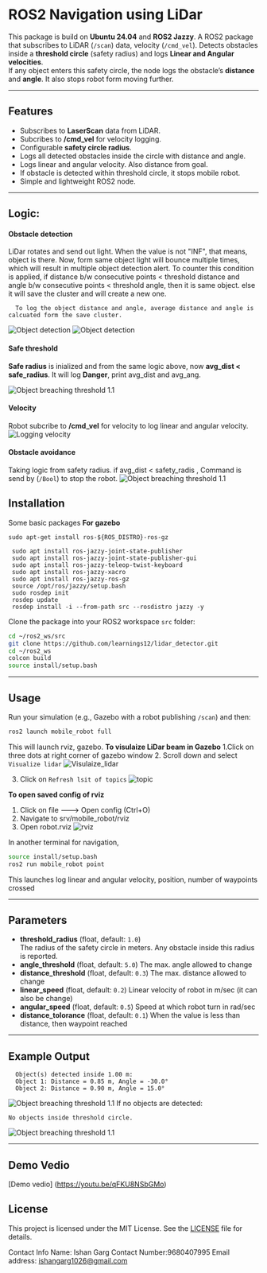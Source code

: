 # ROS2 Navigation using LiDar

This package is build on **Ubuntu 24.04** and **ROS2 Jazzy**.
A ROS2 package that subscribes to LiDAR (`/scan`) data, velocity (`/cmd_vel`). Detects obstacles inside a **threshold circle** (safety radius) and logs **Linear and Angular velocities**.  
If any object enters this safety circle, the node logs the obstacle’s **distance** and **angle**. It also stops robot form moving further. 

---

## Features
- Subscribes to **LaserScan** data from LiDAR.
- Subcribes to **/cmd_vel** for velocity logging. 
- Configurable **safety circle radius**.
- Logs all detected obstacles inside the circle with distance and angle.
- Logs linear and angular velocity. Also distance from goal.
- If obstacle is detected within threshold circle, it stops mobile robot. 
- Simple and lightweight ROS2 node.

---
## Logic:

#### Obstacle detection 
  LiDar rotates and send out light. When the value is not "INF", that means, object is there.
  Now, form same object light will bounce multiple times, which will result in multiple object detection alert. To counter this condition is applied, 
      if distance b/w consecutive points < threshold distance and angle b/w consecutive points < threshold angle, then it is same object. 
      else it will save the cluster and will create a new one. 
      


      To log the object distance and angle, average distance and angle is calcuated form the save cluster. 

  ![Object detection](/screenshots/gazebo_visulation.png)
  ![Object detection](/screenshots/object_detection.png)

#### Safe threshold
  **Safe radius** is inialized and from the same logic above, now **avg_dist < safe_radius**. It will log **Danger**, print avg_dist and avg_ang. 

  ![Object breaching threshold 1.1](/screenshots/warning.png)


#### Velocity 
  Robot subcribe to **/cmd_vel** for velocity to log linear and angular velocity. 
  ![Logging velocity](/screenshots/velocity_log.png)



#### Obstacle avoidance 
  Taking logic from safety radius. 
    if avg_dist < safety_radis , Command is send by (`/Bool`) to stop the robot. 
      ![Object breaching threshold 1.1](/screenshots/safety_radius.png)



## Installation
Some basic packages
**For gazebo**
```
sudo apt-get install ros-${ROS_DISTRO}-ros-gz
```
```
 sudo apt install ros-jazzy-joint-state-publisher
 sudo apt install ros-jazzy-joint-state-publisher-gui
 sudo apt install ros-jazzy-teleop-twist-keyboard
 sudo apt install ros-jazzy-xacro
 sudo apt install ros-jazzy-ros-gz
 source /opt/ros/jazzy/setup.bash
 sudo rosdep init
 rosdep update
 rosdep install -i --from-path src --rosdistro jazzy -y
```

Clone the package into your ROS2 workspace `src` folder:

```bash
cd ~/ros2_ws/src
git clone https://github.com/learnings12/lidar_detector.git
cd ~/ros2_ws
colcon build
source install/setup.bash
```


---

## Usage

Run your simulation (e.g., Gazebo with a robot publishing `/scan`) and then:

```bash
ros2 launch mobile_robot full
```
This will launch rviz, gazebo. 
**To visulaize LiDar beam in Gazebo**
1.Click on three dots at right corner of gazebo window
2. Scroll down and select `Visualize lidar`
![Visulaize_lidar](/screenshots/lidar_visual.png)

3. Click on `Refresh lsit of topics`
![topic](/screenshots/topic.png)


**To open saved config of rviz** 
1. Click on file ---> Open config (Ctrl+O)
2. Navigate to srv/mobile_robot/rviz
3. Open robot.rviz
![rviz](/screenshots/rviz.png)

In another terminal for navigation, 
```bash
source install/setup.bash
ros2 run mobile_robot point
```
This launches log linear and angular velocity, position, number of waypoints crossed 

---
## Parameters

- **threshold_radius** (float, default: `1.0`)  
  The radius of the safety circle in meters. Any obstacle inside this radius is reported.
- **angle_threshold** (float, default: `5.0`) 
  The max. angle allowed to change
- **distance_threshold** (float, default: `0.3`)
  The max. distance allowed to change
- **linear_speed** (float, default: `0.2`)
  Linear velocity of robot in m/sec (it can also be change)
- **angular_speed** (float, default: `0.5`)
  Speed at which robot turn in rad/sec
- **distance_tolorance** (float, default: `0.1`)
  When the value is less than distance, then waypoint reached

---

## Example Output

```text
  Object(s) detected inside 1.00 m:
  Object 1: Distance = 0.85 m, Angle = -30.0°
  Object 2: Distance = 0.90 m, Angle = 15.0°
```
![Object breaching threshold 1.1](/screenshots/object_detection.png)
If no objects are detected:

```text
No objects inside threshold circle.
```
![Object breaching threshold 1.1](/screenshots/no_obstacle.png)

---

## Demo Vedio
  [Demo vedio] (https://youtu.be/qFKU8NSbGMo)
## License
This project is licensed under the MIT License. See the [LICENSE](LICENSE) file for details.

Contact Info
Name: Ishan Garg
Contact Number:9680407995
Email address: ishangarg1026@gmail.com
